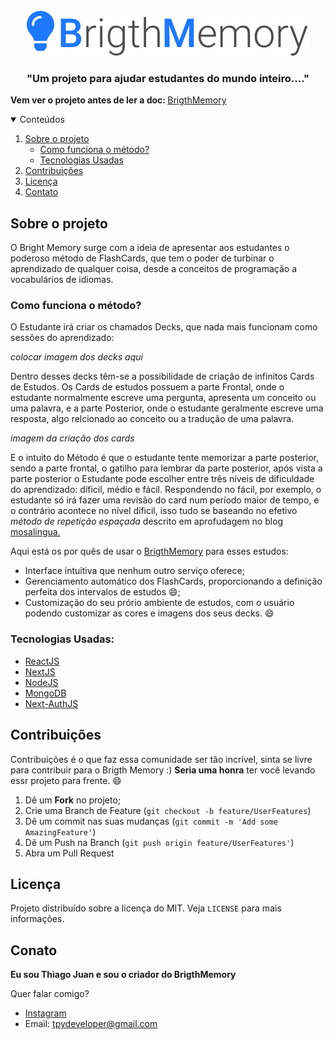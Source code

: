<br />
<p align="center">
  <a href="https://flashcards-mongodb.vercel.app/home#">
    <img src="./public/logo.svg" alt="Logo-Link-para-o-projeto">
  </a>

  <h3 align="center">"Um projeto para ajudar estudantes do mundo inteiro...."</h3>  
  
<!-- TABLE OF CONTENTS -->

<strong>Vem ver o projeto antes de ler a doc: </strong>[BrigthMemory](https://flashcards-mongodb.vercel.app/home#)

<details open="open">
  <summary>Conteúdos</summary>
  <ol>
    <li>
      <a href="#sobre-o-projeto">Sobre o projeto</a>
      <ul>
      <li><a href="#como-funciona-o-método">Como funciona o método?</a></li>
        <li><a href="#tecnologias-usadas">Tecnologias Usadas</a></li>
      </ul>
    </li>
    <li><a href="#contribuições">Contribuições</a></li>
    <li><a href="#licença">Licença</a></li>
    <li><a href="#contato">Contato</a></li>
  </ol>
</details>

## Sobre o projeto

O Bright Memory surge com a ideia de apresentar aos estudantes o poderoso método de FlashCards, que tem o poder de turbinar o aprendizado de qualquer coisa, desde a conceitos de programação a vocabulários de idiomas.

### Como funciona o método?

O Estudante irá criar os chamados Decks, que nada mais funcionam como sessões do aprendizado:

*colocar imagem dos decks aqui*

Dentro desses decks têm-se a possibilidade de criação de infinitos Cards de Estudos. Os Cards de estudos possuem a parte Frontal, onde o estudante normalmente escreve uma pergunta, apresenta um conceito ou uma palavra, e a parte Posterior, onde o estudante geralmente escreve uma resposta, algo relcionado ao conceito ou a tradução de uma palavra.

*imagem da criação dos cards*

E o intuito do Método é que o estudante tente memorizar a parte posterior, sendo a parte frontal, o gatilho para lembrar da parte posterior, após vista a parte posterior o Estudante pode escolher entre três níveis de dificuldade do aprendizado: díficil, médio e fácil. Respondendo no fácil, por exemplo, o estudante só irá fazer uma revisão do card num período maior de tempo, e o contrário acontece no nível díficil, isso tudo se baseando no efetivo *método de repetição espaçada* descrito em aprofudagem no blog [mosalingua.](https://www.mosalingua.com/pt/o-sistema-de-repeticao-espacada-memorizar-para-jamais-esquecer/#:~:text=O%20sistema%20de%20repeti%C3%A7%C3%A3o%20espa%C3%A7ada%20%C3%A9%20um%20m%C3%A9todo%20de%20memoriza%C3%A7%C3%A3o,curva%20do%20esquecimento%20de%20Ebbinghaus.&text=Esse%20m%C3%A9todo%20parte%20do%20princ%C3%ADpio,informa%C3%A7%C3%A3o%20deve%20ser%20revisada%20regularmente.)

Aqui está os por quês de usar o [BrigthMemory](https://flashcards-mongodb.vercel.app/home#) para esses estudos:

* Interface intuitiva que nenhum outro serviço oferece;
* Gerenciamento automático dos FlashCards, proporcionando a definição perfeita dos intervalos de estudos :smile:;
* Customização do seu prório ambiente de estudos, com o usuário podendo  customizar as cores e imagens dos seus decks. :smile:

### Tecnologias Usadas:

* [ReactJS](https://reactjs.org/)
* [NextJS](http://nextjs.org)
* [NodeJS](https://nodejs.org/en/)
* [MongoDB](https://www.mongodb.com)
* [Next-AuthJS](https://next-auth.js.org)

## Contribuições

Contribuições é o que faz essa comunidade ser tão incrível, sinta se livre para contribuir para o Brigth Memory :) **Seria uma honra** ter você levando essr projeto para frente. :smile:

1. Dê um **Fork** no projeto;
2. Crie uma Branch de Feature (`git checkout -b feature/UserFeatures`)
3. Dê um commit nas suas mudanças (`git commit -m 'Add some AmazingFeature'`)
4. Dẽ um Push na Branch (`git push origin feature/UserFeatures'`)
5. Abra um Pull Request



<!-- LICENSE -->
## Licença

Projeto distribuído sobre a licença do MIT.  Veja  `LICENSE` para mais informações.

<!-- CONTACT -->
## Conato

**Eu sou Thiago Juan e sou o criador do BrigthMemory**

Quer falar comigo?
* [Instagram](https://www.instagram.com/tjuan.dev/?hl=en)
* Email: tpydeveloper@gmail.com
